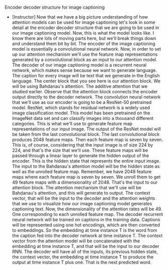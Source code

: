 Encoder decoder structure for image captioning
- [Instructor] Now that we have a big picture understanding of how attention models can be used for image captioning let's look in some detail at the encoder decoder structure that we are going to be used in our image captioning model. Now, this is what the model looks like. I know there are lots of moving parts here, but we'll break things down and understand them bit by bit. The encoder of the image captioning model is essentially a convolutional neural network. Now, in order to set up our attention mechanism we'll use the feature map representations generated by a convolutional block as an input to our attention model. The decoder of our image captioning model is a recurrent neural network, which makes sense because we want to generate language. The caption for every image will be text that we generate in the English language. The center block that you see here is our attention block. We will be using Bahdanau's attention. The additive attention that we studied earlier. Observe that the attention block connects the encoder output directly to the decoder network. The convolution neural network that we'll use as our encoder is going to be a ResNet-50 pretrained model. ResNet, which stands for residual network is a widely used image classification model. This model has been pretrained on the ImageNet data set and can classify images into a thousand different categories. This is what we'll use to generate feature map representations of our input image. The output of the ResNet model will be taken from the last convolutional block. The last convolutional block produces 2048 feature maps. Then each feature map is seven by seven. This is, of course, considering that the input image is of size 224 by 224, and that's the size that we'll use. These feature maps will be passed through a linear layer to generate the hidden output of the encoder. This is the hidden state that represents the entire input image. The input to the Bahdanau's attention model will be the hidden state as well as the unrolled feature map. Remember, we have 2048 feature maps where each feature map is seven by seven. We unroll them to get 49 feature maps with a dimensionality of 2048. That's the input to our attention block. The attention mechanism that we'll use will be Bahdanau's attention, and this will generate to output. The context vector, that will be the input to the decoder and the attention weights that we use to visualize how our image captioning model generates captioning text. Now, the dimensionality of the attention rates will be 49. One corresponding to each unrolled feature map. The decoder recurrent neural network will be trained on captions in the training data. Captions will be represented using one hot encodings, which are then converted to embeddings. So the embedding at time instance T is the word from the caption fed into the decoder network at time instance T. The context vector from the attention model will be concatenated with the embedding at time instance T, and that will be the input to our decoder RNN. The decoder will have all of the inputs, its previous hidden state, the context vector, the embedding at time instance T to produce the output at time instance T plus one. That is the next predicted word.